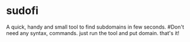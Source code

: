 # sudofi
A quick, handy and small tool to find subdomains in few seconds.
#Don't need any syntax, commands. just run the tool and put domain. that's it!
